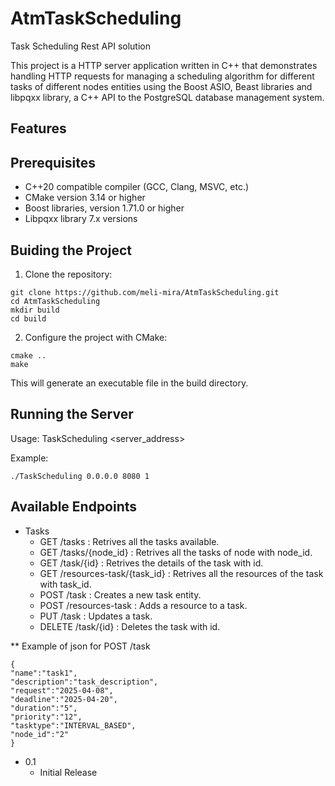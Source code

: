 # AtmTaskScheduling
Task Scheduling Rest API solution

This project is a HTTP server application written in C++ that demonstrates handling HTTP requests for managing a scheduling algorithm for different tasks of different nodes entities using the Boost ASIO, Beast libraries and libpqxx library, a C++ API to the PostgreSQL database management system.

## Features

## Prerequisites
* C++20 compatible compiler (GCC, Clang, MSVC, etc.)
* CMake version 3.14 or higher
* Boost libraries, version 1.71.0 or higher
* Libpqxx library 7.x versions

## Buiding the Project
1. Clone the repository:
```
git clone https://github.com/meli-mira/AtmTaskScheduling.git
cd AtmTaskScheduling
mkdir build
cd build
```

2. Configure the project with CMake:
```
cmake ..
make
```
This will generate an executable file in the build directory.
## Running the Server

Usage: TaskScheduling <server_address>  <port>  <threads>

Example:
```
./TaskScheduling 0.0.0.0 8080 1
```
## Available Endpoints

* Tasks
    * GET /tasks : Retrives all the tasks available.
    * GET /tasks/{node_id} : Retrives all the tasks of node with node_id.
    * GET /task/{id} : Retrives the details of the task with id.
    * GET /resources-task/{task_id} : Retrives all the resources of the task with task_id.
    * POST /task : Creates a new task entity.
    * POST /resources-task  : Adds a resource to a task.
    * PUT /task  : Updates a task.
    * DELETE /task/{id} : Deletes the task with id.
      
** Example of json for POST /task
```
{
"name":"task1",
"description":"task_description",
"request":"2025-04-08",
"deadline":"2025-04-20",
"duration":"5",
"priority":"12",
"tasktype":"INTERVAL_BASED",
"node_id":"2"
}
```

* 0.1
    * Initial Release

